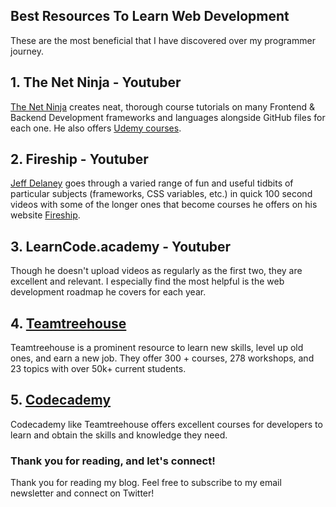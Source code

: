 ## Best Resources To Learn Web Development

These are the most beneficial that I have discovered over my programmer journey.

## 1. The Net Ninja - Youtuber

[The Net Ninja](https://www.youtube.com/channel/UCW5YeuERMmlnqo4oq8vwUpg) creates neat, thorough course tutorials on many Frontend & Backend Development frameworks and languages alongside GitHub files for each one. He also offers [Udemy courses](https://www.udemy.com/user/47fd83f6-5e4a-4e87-a0f0-519ac51f91b6/).

## 2. Fireship - Youtuber

 [Jeff Delaney](https://www.youtube.com/channel/UCsBjURrPoezykLs9EqgamOA) goes through a varied range of fun and useful tidbits of particular subjects (frameworks, CSS variables, etc.) in quick 100 second videos with some of the longer ones that become courses he offers on his website [Fireship](https://fireship.io). 

## 3. LearnCode.academy - Youtuber

Though he doesn't upload videos as regularly as the first two, they are excellent and relevant. I especially find the most helpful is the web development roadmap he covers for each year.

## 4.  [Teamtreehouse](https://teamtreehouse.com) 

Teamtreehouse is a prominent resource to learn new skills, level up old ones, and earn a new job. They offer 300 + courses, 278 workshops, and 23 topics with over 50k+ current students.

## 5.  [Codecademy](https://www.codecademy.com/learn) 

Codecademy like Teamtreehouse offers excellent courses for developers to learn and obtain the skills and knowledge they need.

### Thank you for reading, and let's connect!

Thank you for reading my blog. Feel free to subscribe to my email newsletter and connect on Twitter!

